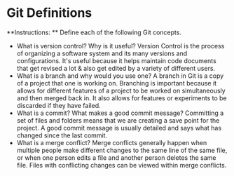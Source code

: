 # Git Definitions

**Instructions: ** Define each of the following Git concepts.

* What is version control?  Why is it useful?
Version Control is the process of organizing a software system and its many versions and configurations. It's useful because it helps maintain code documents that get revised a lot & also get edited by a variety of different users.
* What is a branch and why would you use one?
A branch in Git is a copy of a project that one is working on. Branching is important because it allows for different features of a project to be worked on simultaneously and then merged back in. It also allows for features or experiments to be discarded if they have failed.
* What is a commit? What makes a good commit message?
Committing a set of files and folders means that we are creating a save point for the project. A good commit message is usually detailed and says what has changed since the last commit.
* What is a merge conflict?
Merge conflicts generally happen when multiple people make different changes to the same line of the same file, or when one person edits a file and another person deletes the same file. Files with conflicting changes can be viewed within merge conflicts.